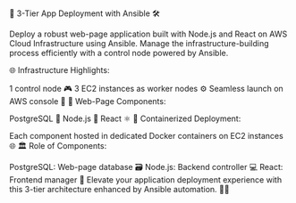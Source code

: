 🚀 3-Tier App Deployment with Ansible 🛠️

Deploy a robust web-page application built with Node.js and React on AWS Cloud Infrastructure using Ansible. Manage the infrastructure-building process efficiently with a control node powered by Ansible.

🌐 Infrastructure Highlights:

1 control node 🎮
3 EC2 instances as worker nodes ⚙️
Seamless launch on AWS console 🚀
🔧 Web-Page Components:

PostgreSQL 🐘
Node.js 🚀
React ⚛️
🐳 Containerized Deployment:

Each component hosted in dedicated Docker containers on EC2 instances 🌐
🏛️ Role of Components:

PostgreSQL: Web-page database 🗃️
Node.js: Backend controller 💻
React: Frontend manager 🌈
Elevate your application deployment experience with this 3-tier architecture enhanced by Ansible automation. 🚀✨
